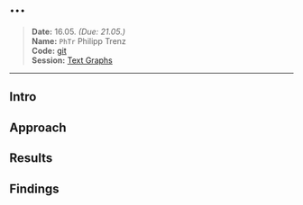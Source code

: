 # ...

> **Date:** 16.05. *(Due: 21.05.)*  
> **Name:** `PhTr` Philipp Trenz  
> **Code:**
> [git](https://github.com/philipptrenz/Text-Visualisation-in-Practice/tree/master/06_text_graphs)  
> **Session:** [Text Graphs](../index)

----

## Intro



## Approach



## Results



## Findings
